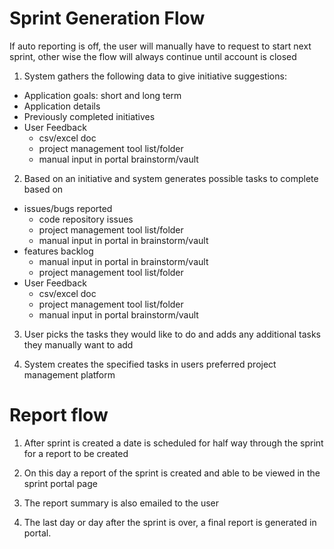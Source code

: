 # Sprint Generation Flow

If auto reporting is off, the user will manually have to request to start next sprint, other wise the flow will always continue until account is closed

1. System gathers the following data to give initiative suggestions:
  - Application goals: short and long term
  - Application details
  - Previously completed initiatives
  - User Feedback
    - csv/excel doc
    - project management tool list/folder 
    - manual input in portal brainstorm/vault

2. Based on an initiative and system generates possible tasks to complete based on
  - issues/bugs reported
    - code repository issues
    - project management tool list/folder
    - manual input in portal in brainstorm/vault
  - features backlog
    - manual input in portal in brainstorm/vault
    - project management tool list/folder
  - User Feedback
    - csv/excel doc
    - project management tool list/folder 
    - manual input in portal brainstorm/vault

3. User picks the tasks they would like to do and adds any additional tasks they manually want to add

4. System creates the specified tasks in users preferred project management platform


# Report flow

1. After sprint is created a date is scheduled for half way through the sprint for a report to be created

2. On this day a report of the sprint is created and able to be viewed in the sprint portal page

3. The report summary is also emailed to the user

4. The last day or day after the sprint is over, a final report is generated in portal.

  
